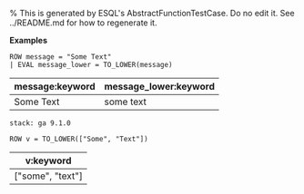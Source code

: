 % This is generated by ESQL's AbstractFunctionTestCase. Do no edit it. See ../README.md for how to regenerate it.

**Examples**

```esql
ROW message = "Some Text"
| EVAL message_lower = TO_LOWER(message)
```

| message:keyword | message_lower:keyword |
| --- | --- |
| Some Text | some text |

```{applies_to}
stack: ga 9.1.0
```

```esql
ROW v = TO_LOWER(["Some", "Text"])
```

| v:keyword |
| --- |
| ["some", "text"] |


